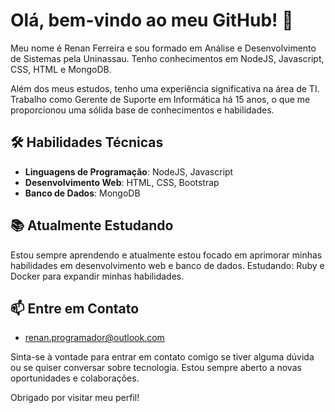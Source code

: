 # Olá, bem-vindo ao meu GitHub! 👋

Meu nome é Renan Ferreira e sou formado em Análise e Desenvolvimento de Sistemas pela Uninassau. Tenho conhecimentos em NodeJS, Javascript, CSS, HTML e MongoDB.

Além dos meus estudos, tenho uma experiência significativa na área de TI. Trabalho como Gerente de Suporte em Informática há 15 anos, o que me proporcionou uma sólida base de conhecimentos e habilidades.

## 🛠️ Habilidades Técnicas

- **Linguagens de Programação**: NodeJS, Javascript
- **Desenvolvimento Web**: HTML, CSS, Bootstrap
- **Banco de Dados**: MongoDB

## 📚 Atualmente Estudando

Estou sempre aprendendo e atualmente estou focado em aprimorar minhas habilidades em desenvolvimento web e banco de dados.
Estudando: Ruby e Docker para expandir minhas habilidades.

## 📫 Entre em Contato
- renan.programador@outlook.com

Sinta-se à vontade para entrar em contato comigo se tiver alguma dúvida ou se quiser conversar sobre tecnologia. Estou sempre aberto a novas oportunidades e colaborações.

Obrigado por visitar meu perfil!

